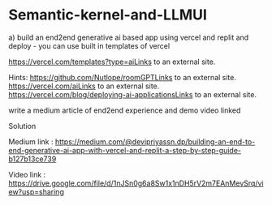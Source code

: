 # Semantic-kernel-and-LLMUI

a) build an end2end generative ai based app using vercel and replit and deploy - you can use built in templates of vercel

https://vercel.com/templates?type=aiLinks to an external site.

Hints: https://github.com/Nutlope/roomGPTLinks to an external site. https://vercel.com/aiLinks to an external site. https://vercel.com/blog/deploying-ai-applicationsLinks to an external site.

write a medium article of end2end experience and demo video linked

 
Solution

Medium link :
https://medium.com/@devipriyassn.dp/building-an-end-to-end-generative-ai-app-with-vercel-and-replit-a-step-by-step-guide-b127b13ce739


Video link : 
https://drive.google.com/file/d/1nJSn0g6a8Sw1x1nDH5rV2m7EAnMevSrq/view?usp=sharing





